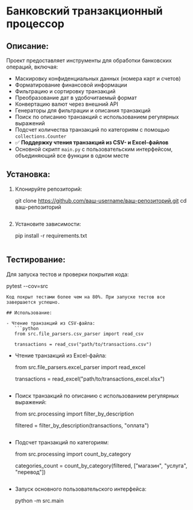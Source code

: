 # Банковский транзакционный процессор

## Описание:
Проект предоставляет инструменты для обработки банковских операций, включая:

- Маскировку конфиденциальных данных (номера карт и счетов)
- Форматирование финансовой информации
- Фильтрацию и сортировку транзакций
- Преобразование дат в удобочитаемый формат
- Конвертацию валют через внешний API
- Генераторы для фильтрации и описания транзакций
- Поиск по описанию транзакций с использованием регулярных выражений
- Подсчет количества транзакций по категориям с помощью `collections.Counter`
- ✅ **Поддержку чтения транзакций из CSV- и Excel-файлов**
- Основной скрипт `main.py` с пользовательским интерфейсом, объединяющий все функции в одном месте

## Установка:
1. Клонируйте репозиторий:

   git clone https://github.com/ваш-username/ваш-репозиторий.git
   cd ваш-репозиторий
   ```

2. Установите зависимости:

   pip install -r requirements.txt
   ```

## Тестирование:
Для запуска тестов и проверки покрытия кода:

pytest --cov=src
```
Код покрыт тестами более чем на 80%. При запуске тестов все завершается успешно.

## Использование:

- Чтение транзакций из CSV-файла:
   ```python
   from src.file_parsers.csv_parser import read_csv

   transactions = read_csv("path/to/transactions.csv")
   ```

- Чтение транзакций из Excel-файла:

   from src.file_parsers.excel_parser import read_excel

   transactions = read_excel("path/to/transactions_excel.xlsx")
   ```

- Поиск транзакций по описанию с использованием регулярных выражений:

   from src.processing import filter_by_description

   filtered = filter_by_description(transactions, "оплата")
   ```

- Подсчет транзакций по категориям:

   from src.processing import count_by_category

   categories_count = count_by_category(filtered, ["магазин", "услуга", "перевод"])
   ```

- Запуск основного пользовательского интерфейса:

   python -m src.main
   ```

